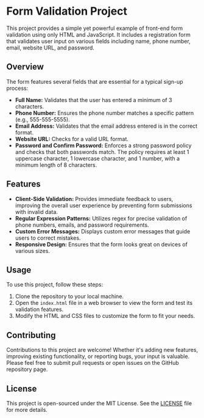 # Form Validation Project

This project provides a simple yet powerful example of front-end form validation using only HTML and JavaScript. It includes a registration form that validates user input on various fields including name, phone number, email, website URL, and password.

## Overview

The form features several fields that are essential for a typical sign-up process:

- **Full Name:** Validates that the user has entered a minimum of 3 characters.
- **Phone Number:** Ensures the phone number matches a specific pattern (e.g., 555-555-5555).
- **Email Address:** Validates that the email address entered is in the correct format.
- **Website URL:** Checks for a valid URL format.
- **Password and Confirm Password:** Enforces a strong password policy and checks that both passwords match. The policy requires at least 1 uppercase character, 1 lowercase character, and 1 number, with a minimum length of 8 characters.

## Features

- **Client-Side Validation:** Provides immediate feedback to users, improving the overall user experience by preventing form submissions with invalid data.
- **Regular Expression Patterns:** Utilizes regex for precise validation of phone numbers, emails, and password requirements.
- **Custom Error Messages:** Displays custom error messages that guide users to correct mistakes.
- **Responsive Design:** Ensures that the form looks great on devices of various sizes.

## Usage

To use this project, follow these steps:

1. Clone the repository to your local machine.
2. Open the `index.html` file in a web browser to view the form and test its validation features.
3. Modify the HTML and CSS files to customize the form to fit your needs.

## Contributing

Contributions to this project are welcome! Whether it's adding new features, improving existing functionality, or reporting bugs, your input is valuable. Please feel free to submit pull requests or open issues on the GitHub repository page.

## License

This project is open-sourced under the MIT License. See the [LICENSE](LICENSE) file for more details.
